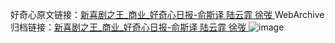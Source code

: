 好奇心原文链接：[新喜剧之王_商业_好奇心日报-俞斯译 陆云霏 徐弢 ](https://www.qdaily.com/articles/2640.html)
WebArchive归档链接：[新喜剧之王_商业_好奇心日报-俞斯译 陆云霏 徐弢 ](http://web.archive.org/web/20190623151300/https://www.qdaily.com/articles/2640.html)
![image](http://ww3.sinaimg.cn/large/007d5XDply1g3v6e37sp7j30rpcmz1ky)